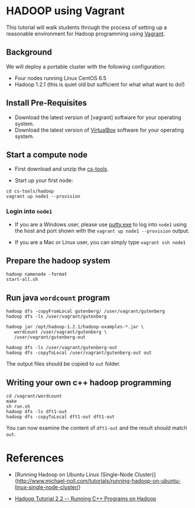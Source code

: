 # HADOOP using Vagrant

This tutorial will walk students through the process of setting up a reasonable environment for Hadoop programming using [Vagrant](http://www.vagrantup.com).  

## Background

We will deploy a portable cluster with the following configuration:
* Four nodes running Linux CentOS 6.5
* Hadoop 1.2.1 (this is quiet old but sufficient for what what want to do!)

## Install Pre-Requisites

* Download the latest version of [vagrant] software for your operating system.
* Download the latest version of [VirtualBox](http://virtualbox.org) software for your operating system.

## Start a compute node

* First download and unzip the [cs-tools](https://github.com/csula/cs-tools/archive/master.zip).

* Start up your first node:

```
cd cs-tools/hadoop
vagrant up node1 --provision
```

### Login into `node1`

* If you are a Windows user, please use [putty.exe](http://www.chiark.greenend.org.uk/~sgtatham/putty/download.html) to log into `node1` using the host and port shown with the `vagrant up node1 --provision` output.

* If you are a Mac or Linux user, you can simply type `vagrant ssh node1`

## Prepare the hadoop system

```
hadoop namenode -format
start-all.sh
```

## Run java `wordcount` program

```
hadoop dfs -copyFromLocal gutenberg/ /user/vagrant/gutenberg
hadoop dfs -ls /user/vagrant/gutenberg

hadoop jar /opt/hadoop-1.2.1/hadoop-examples-*.jar \
   wordcount /user/vagrant/gutenberg \
   /user/vagrant/gutenberg-out

hadoop dfs -ls /user/vagrant/gutenberg-out
hadoop dfs -copyToLocal /user/vagrant/gutenberg-out out
```

The output files should be copied to `out` folder.

## Writing your own c++ hadoop programming

```
cd /vagrant/wordcount
make
sh run.sh
hadoop dfs -ls dft1-out
hadoop dfs -copyToLocal dft1-out dft1-out
```

You can now examine the content of `dft1-out` and the result should match `out`.

# References

* [Running Hadoop on Ubuntu Linux (Single-Node Cluster)] (http://www.michael-noll.com/tutorials/running-hadoop-on-ubuntu-linux-single-node-cluster/)

* [Hadoop Tutorial 2.2 -- Running C++ Programs on Hadoop](http://www.science.smith.edu/dftwiki/index.php/Hadoop_Tutorial_2.2_--_Running_C++_Programs_on_Hadoop)
